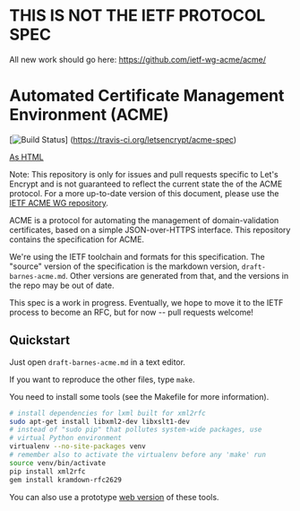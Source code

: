 # THIS IS NOT THE IETF PROTOCOL SPEC

All new work should go here: https://github.com/ietf-wg-acme/acme/

# Automated Certificate Management Environment (ACME)

[![Build Status](https://travis-ci.org/letsencrypt/acme-spec.svg)]
(https://travis-ci.org/letsencrypt/acme-spec)

[As HTML](https://letsencrypt.github.io/acme-spec/)

Note: This repository is only for issues and pull requests specific to Let's Encrypt and is not guaranteed to reflect the current state the of the ACME protocol. For a more up-to-date version of this document, please use the [IETF ACME WG repository](https://github.com/ietf-wg-acme/acme).

ACME is a protocol for automating the management of domain-validation certificates, based on a simple JSON-over-HTTPS interface.  This repository contains the specification for ACME.

We're using the IETF toolchain and formats for this specification.  The "source" version of the specification is the markdown version, `draft-barnes-acme.md`.  Other versions are generated from that, and the versions in the repo may be out of date.

This spec is a work in progress.  Eventually, we hope to move it to the IETF process to become an RFC, but for now -- pull requests welcome!

## Quickstart

Just open `draft-barnes-acme.md` in a text editor.

If you want to reproduce the other files, type `make`.

You need to install some tools (see the Makefile for more information).
```sh
# install dependencies for lxml built for xml2rfc
sudo apt-get install libxml2-dev libxslt1-dev
# instead of "sudo pip" that pollutes system-wide packages, use
# virtual Python environment
virtualenv --no-site-packages venv
# remember also to activate the virtualenv before any 'make' run
source venv/bin/activate
pip install xml2rfc
gem install kramdown-rfc2629
```

You can also use a prototype [web version](http://ipv.sx/draftr/) of these tools.
